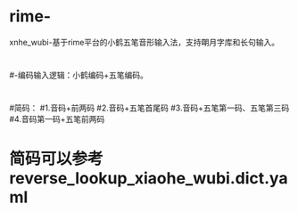 # rime-
xnhe_wubi-基于rime平台的小鹤五笔音形输入法，支持朙月字库和长句输入。
#
#-编码输入逻辑：小鹤编码+五笔编码。
#
#简码：
#1.音码+前两码
#2.音码+五笔首尾码
#3.音码+五笔第一码、五笔第三码
#4.音码第一码+五笔前两码
# 简码可以参考reverse_lookup_xiaohe_wubi.dict.yaml
#
